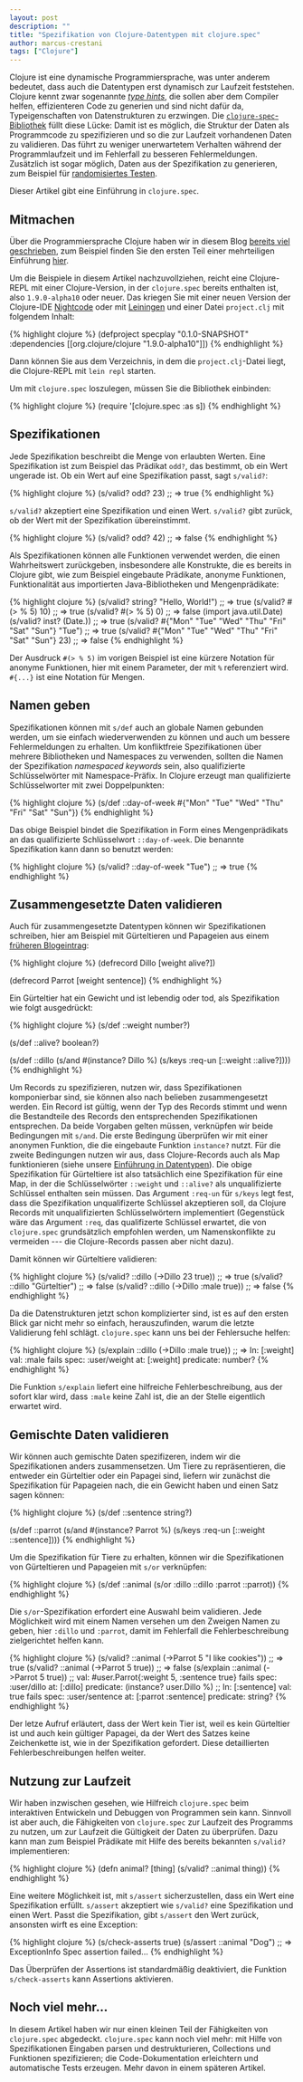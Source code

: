 ```yaml
---
layout: post
description: ""
title: "Spezifikation von Clojure-Datentypen mit clojure.spec"
author: marcus-crestani
tags: ["Clojure"]
---
```


Clojure ist eine dynamische Programmiersprache, was unter anderem
bedeutet, dass auch die Datentypen erst dynamisch zur Laufzeit
feststehen.  Clojure kennt zwar sogenannte
[_type hints_](http://clojure.org/reference/java_interop#typehints),
die sollen aber dem Compiler helfen, effizienteren Code zu generien
und sind nicht dafür da, Typeigenschaften von Datenstrukturen zu
erzwingen.  Die
[`clojure-spec`-Bibliothek](http://clojure.org/about/spec) füllt diese
Lücke: Damit ist es möglich, die Struktur der Daten als Programmcode
zu spezifizieren und so die zur Laufzeit vorhandenen Daten zu
validieren.  Das führt zu weniger unerwartetem Verhalten während der Programmlaufzeit
und im Fehlerfall zu besseren Fehlermeldungen.  Zusätzlich ist sogar
möglich, Daten aus der Spezifikation zu generieren, zum Beispiel für
[randomisiertes Testen](http://funktionale-programmierung.de/2013/07/10/randomisierte-tests-mit-quickcheck.html).

Dieser Artikel gibt eine Einführung in `clojure.spec`.

<!-- more start -->

## Mitmachen ##

Über die Programmiersprache Clojure haben wir in diesem Blog
[bereits viel geschrieben](http://funktionale-programmierung.de/search.html?query=clojure),
zum Beispiel finden Sie den ersten Teil einer mehrteiligen Einführung
[hier](http://funktionale-programmierung.de/2014/11/27/clojure-first-steps.html).

Um die Beispiele in diesem Artikel nachzuvollziehen, reicht eine
Clojure-REPL mit einer Clojure-Version, in der `clojure.spec` bereits
enthalten ist, also `1.9.0-alpha10` oder neuer.  Das kriegen Sie mit
einer neuen Version der Clojure-IDE
[Nightcode](https://sekao.net/nightcode/) oder mit
[Leiningen](http://leiningen.org/) und einer Datei `project.clj` mit
folgendem Inhalt:

{% highlight clojure %}
(defproject specplay "0.1.0-SNAPSHOT"
  :dependencies [[org.clojure/clojure "1.9.0-alpha10"]])
{% endhighlight %}

Dann können Sie aus dem Verzeichnis, in dem die `project.clj`-Datei
liegt, die Clojure-REPL mit `lein repl` starten.

Um mit `clojure.spec` loszulegen, müssen Sie die Bibliothek einbinden:

{% highlight clojure %}
(require '[clojure.spec :as s])
{% endhighlight %}

## Spezifikationen ##

Jede Spezifikation beschreibt die Menge von erlaubten Werten.  Eine
Spezifikation ist zum Beispiel das Prädikat `odd?`, das bestimmt, ob
ein Wert ungerade ist.  Ob ein Wert auf eine Spezifikation passt, sagt
`s/valid?`:

{% highlight clojure %}
(s/valid? odd? 23)
;; => true
{% endhighlight %}

`s/valid?` akzeptiert eine Spezifikation und einen Wert.  `s/valid?`
gibt zurück, ob der Wert mit der Spezifikation übereinstimmt.

{% highlight clojure %}
(s/valid? odd? 42)
;; => false
{% endhighlight %}

Als Spezifikationen können alle Funktionen verwendet werden, die einen
Wahrheitswert zurückgeben, insbesondere alle Konstrukte, die es
bereits in Clojure gibt, wie zum Beispiel eingebaute Prädikate,
anonyme Funktionen, Funktionalität aus importierten Java-Bibliotheken
und Mengenprädikate:

{% highlight clojure %}
(s/valid? string? "Hello, World!")
;; => true
(s/valid? #(> % 5) 10)
;; => true
(s/valid? #(> % 5) 0)
;; => false
(import java.util.Date)
(s/valid? inst? (Date.))
;; => true
(s/valid? #{"Mon" "Tue" "Wed" "Thu" "Fri" "Sat" "Sun"} "Tue")
;; => true
(s/valid? #{"Mon" "Tue" "Wed" "Thu" "Fri" "Sat" "Sun"} 23)
;; => false
{% endhighlight %}

Der Ausdruck `#(> % 5)` im vorigen Beispiel ist eine kürzere Notation
für anonyme Funktionen, hier mit einem Parameter, der mit `%`
referenziert wird.  `#{...}` ist eine Notation für Mengen.

## Namen geben ##

Spezifikationen können mit `s/def` auch an globale Namen gebunden
werden, um sie einfach wiederverwenden zu können und auch um bessere
Fehlermeldungen zu erhalten.  Um konfliktfreie Spezifikationen über
mehrere Bibliotheken und Namespaces zu verwenden, sollten die Namen
der Spezifikation _namespaced keywords_ sein, also qualifizierte
Schlüsselwörter mit Namespace-Präfix.  In Clojure erzeugt man
qualifizierte Schlüsselworter mit zwei Doppelpunkten:

{% highlight clojure %}
(s/def ::day-of-week #{"Mon" "Tue" "Wed" "Thu" "Fri" "Sat" "Sun"})
{% endhighlight %}

Das obige Beispiel bindet die Spezifikation in Form eines
Mengenprädikats an das qualifizierte Schlüsselwort `::day-of-week`.
Die benannte Spezifikation kann dann so benutzt werden:

{% highlight clojure %}
(s/valid? ::day-of-week "Tue")
;; => true
{% endhighlight %}

## Zusammengesetzte Daten  validieren ##

Auch für zusammengesetzte Datentypen können wir Spezifikationen
schreiben, hier am Beispiel mit Gürteltieren und Papageien aus einem
[früheren Blogeintrag](http://funktionale-programmierung.de/2015/04/27/clojure-records.html):

{% highlight clojure %}
(defrecord Dillo
  [weight alive?])

(defrecord Parrot
  [weight sentence])
{% endhighlight %}

Ein Gürteltier hat ein Gewicht und ist lebendig oder tod, als
Spezifikation wie folgt ausgedrückt:

{% highlight clojure %}
(s/def ::weight number?)

(s/def ::alive? boolean?)

(s/def ::dillo
  (s/and
   #(instance? Dillo %)
   (s/keys :req-un [::weight ::alive?])))
{% endhighlight %}

Um Records zu spezifizieren, nutzen wir, dass Spezifikationen
komponierbar sind, sie können also nach belieben zusammengesetzt
werden.  Ein Record ist gültig, wenn der Typ des Records stimmt und
wenn die Bestandteile des Records den entsprechenden Spezifikationen
entsprechen.  Da beide Vorgaben gelten müssen, verknüpfen wir beide
Bedingungen mit `s/and`.  Die erste Bedingung überprüfen wir mit einer
anonymen Funktion, die die eingebaute Funktion `instance?` nutzt.  Für
die zweite Bedingungen nutzen wir aus, dass Clojure-Records auch als
Map funktionieren (siehe unsere
[Einführung in Datentypen](http://funktionale-programmierung.de/2014/12/08/clojure-datenstrukturen.html)).
Die obige Spezifikation für Gürteltiere ist also tatsächlich eine
Spezifikation für eine Map, in der die Schlüsselwörter `::weight` und
`::alive?` als unqualifizierte Schlüssel enthalten sein müssen.  Das
Argument `:req-un` für `s/keys` legt fest, dass die Spezifikation
unqualifizerte Schlüssel akzeptieren soll, da Clojure Records mit
unqualifizierten Schlüsselwörtern implementiert (Gegenstück wäre das
Argument `:req`, das qualifizerte Schlüssel erwartet, die von
`clojure.spec` grundsätzlich empfohlen werden, um Namenskonflikte zu
vermeiden --- die Clojure-Records passen aber nicht dazu).

Damit können wir Gürteltiere validieren:

{% highlight clojure %}
(s/valid? ::dillo (->Dillo 23 true))
;; => true
(s/valid? ::dillo "Gürteltier")
;; => false
(s/valid? ::dillo (->Dillo :male true))
;; => false
{% endhighlight %}

Da die Datenstrukturen jetzt schon komplizierter sind, ist es auf den
ersten Blick gar nicht mehr so einfach, herauszufinden, warum die
letzte Validierung fehl schlägt.  `clojure.spec` kann uns bei der
Fehlersuche helfen:

{% highlight clojure %}
(s/explain ::dillo (->Dillo :male true))
;; => In: [:weight] val: :male fails spec: :user/weight at: [:weight] predicate: number?
{% endhighlight %}

Die Funktion `s/explain` liefert eine hilfreiche Fehlerbeschreibung, aus
der sofort klar wird, dass `:male` keine Zahl ist, die an der Stelle
eigentlich erwartet wird.

## Gemischte Daten validieren ##

Wir können auch gemischte Daten spezifizeren, indem wir die
Spezifikationen anders zusammensetzen.  Um Tiere zu repräsentieren,
die entweder ein Gürteltier oder ein Papagei sind, liefern wir
zunächst die Spezifikation für Papageien nach, die ein Gewicht haben
und einen Satz sagen können:

{% highlight clojure %}
(s/def ::sentence string?)

(s/def ::parrot
  (s/and
   #(instance? Parrot %)
   (s/keys :req-un [::weight ::sentence])))
{% endhighlight %}

Um die Spezifikation für Tiere zu erhalten, können wir die
Spezifikationen von Gürteltieren und Papageien mit `s/or` verknüpfen:

{% highlight clojure %}
(s/def ::animal
  (s/or :dillo ::dillo :parrot ::parrot))
{% endhighlight %}

Die `s/or`-Spezifikation erfordert eine Auswahl beim validieren.  Jede
Möglichkeit wird mit einem Namen versehen um den Zweigen Namen zu
geben, hier `:dillo` und `:parrot`, damit im Fehlerfall die
Fehlerbeschreibung zielgerichtet helfen kann.

{% highlight clojure %}
(s/valid? ::animal (->Parrot 5 "I like cookies"))
;; => true
(s/valid? ::animal (->Parrot 5 true))
;; => false
(s/explain ::animal (->Parrot 5 true))
;; val: #user.Parrot{:weight 5, :sentence true} fails spec: :user/dillo at: [:dillo] predicate: (instance? user.Dillo %)
;; In: [:sentence] val: true fails spec: :user/sentence at: [:parrot :sentence] predicate: string?
{% endhighlight %}

Der letze Aufruf erläutert, dass der Wert kein Tier ist, weil es kein
Gürteltier ist und auch kein gültiger Papagei, da der Wert des Satzes
keine Zeichenkette ist, wie in der Spezifikation gefordert.  Diese
detaillierten Fehlerbeschreibungen helfen weiter.

## Nutzung zur Laufzeit ##

Wir haben inzwischen gesehen, wie Hilfreich `clojure.spec` beim
interaktiven Entwickeln und Debuggen von Programmen sein kann.
Sinnvoll ist aber auch, die Fähigkeiten von `clojure.spec` zur
Laufzeit des Programms zu nutzen, um zur Laufzeit die Gültigkeit der
Daten zu überprüfen.  Dazu kann man zum Beispiel Prädikate mit Hilfe
des bereits bekannten `s/valid?` implementieren:

{% highlight clojure %}
(defn animal?
  [thing]
  (s/valid? ::animal thing))
{% endhighlight %}

Eine weitere Möglichkeit ist, mit `s/assert` sicherzustellen, dass ein
Wert eine Spezifikation erfüllt.  `s/assert` akzeptiert wie `s/valid?`
eine Spezifikation und einen Wert.  Passt die Spezifikation, gibt
`s/assert` den Wert zurück, ansonsten wirft es eine Exception:

{% highlight clojure %}
(s/check-asserts true)
(s/assert ::animal "Dog")
;; => ExceptionInfo Spec assertion failed...
{% endhighlight %}

Das Überprüfen der Assertions ist standardmäßig deaktiviert, die
Funktion `s/check-asserts` kann Assertions aktivieren.

## Noch viel mehr... ##

In diesem Artikel haben wir nur einen kleinen Teil der Fähigkeiten von
`clojure.spec` abgedeckt.  `clojure.spec` kann noch viel mehr: mit
Hilfe von Spezifikationen Eingaben parsen und destrukturieren,
Collections und Funktionen spezifizieren; die Code-Dokumentation
erleichtern und automatische Tests erzeugen.  Mehr davon in einem
späteren Artikel.

<!-- more end -->
